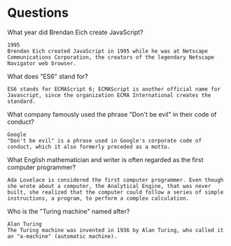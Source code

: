 # Questions

What year did Brendan Eich create JavaScript?

```
1995
Brendan Eich created JavaScript in 1995 while he was at Netscape Communications Corporation, the creators of the legendary Netscape Navigator web browser. 
```

What does "ES6" stand for?

```
ES6 stands for ECMAScript 6; ECMAScript is another official name for Javascript, since the organization ECMA International creates the standard.
```

What company famously used the phrase "Don't be evil" in their code of conduct?

```
Google
"Don't be evil" is a phrase used in Google's corporate code of conduct, which it also formerly preceded as a motto. 
```

What English mathematician and writer is often regarded as the first computer programmer?

```
Ada Lovelace is considered the first computer programmer. Even though she wrote about a computer, the Analytical Engine, that was never built, she realized that the computer could follow a series of simple instructions, a program, to perform a complex calculation.
```

Who is the "Turing machine" named after?

```
Alan Turing
The Turing machine was invented in 1936 by Alan Turing, who called it an "a-machine" (automatic machine).
```

